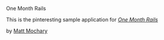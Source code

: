  One Month Rails

 This is the pinteresting sample application for
 [*One Month Rails*](http://onemonthrails.com)

 by [Matt Mochary](http://mochary.com)